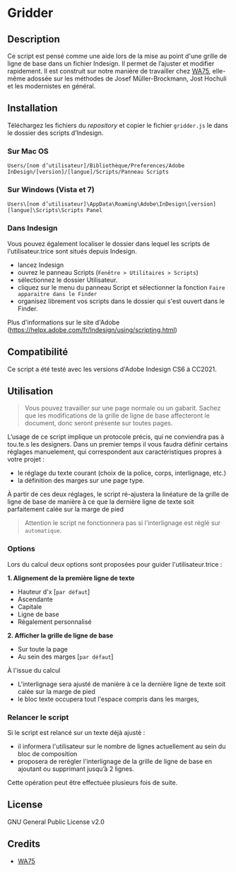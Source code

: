 # Gridder

## Description
Ce script est pensé comme une aide lors de la mise au point d'une grille de ligne de base dans un fichier Indesign. Il permet de l’ajuster et modifier rapidement.
Il est construit sur notre manière de travailler chez [WA75](http://wa75.com), elle-même adossée sur les méthodes de Josef Müller-Brockmann, Jost Hochuli et les modernistes en général.

## Installation
Téléchargez les fichiers du *repository* et copier le fichier `gridder.js` le dans le dossier des scripts d’Indesign.

### Sur Mac OS
`Users/[nom d’utilisateur]/Bibliothèque/Preferences/Adobe InDesign/[version]/[langue]/Scripts/Panneau Scripts`

### Sur Windows (Vista et 7)
`Users\[nom d’utilisateur]\AppData\Roaming\Adobe\InDesign\[version][langue]\Scripts\Scripts Panel`

### Dans Indesign
Vous pouvez également localiser le dossier dans lequel les scripts de l'utilisateur.trice sont situés depuis Indesign.
- lancez Indesign
- ouvrez le panneau Scripts (`Fenêtre > Utilitaires > Scripts`)
- sélectionnez le dossier Utilisateur.
- cliquez sur le menu du panneau Script et sélectionner la fonction `Faire apparaitre dans le Finder`
- organisez librement vos scripts dans le dossier qui s'est ouvert dans le Finder.

Plus d'informations sur le site d'Adobe (https://helpx.adobe.com/fr/Indesign/using/scripting.html)

## Compatibilité
Ce script a été testé avec les versions d'Adobe Indesign CS6 à CC2021.

## Utilisation
> Vous pouvez travailler sur une page normale ou un gabarit. Sachez que les modifications de la grille de ligne de base affecteront le document, donc seront présente sur toutes pages.

L’usage de ce script implique un protocole précis, qui ne conviendra pas à tou.te.s les designers.
Dans un premier temps il vous faudra définir certains réglages manuelement, qui correspondent aux caractéristiques propres à votre projet :

- le réglage du texte courant (choix de la police, corps, interlignage, etc.)
- la définition des marges sur une page type.

À partir de ces deux réglages, le script ré-ajustera la linéature de la grille de ligne de base de manière à ce que la dernière ligne de texte soit parfaitement calée sur la marge de pied

> Attention le script ne fonctionnera pas si l'interlignage est réglé sur `automatique`.

### Options
Lors du calcul deux options sont proposées pour guider l'utilisateur.trice :

**1. Alignement de la première ligne de texte**
- Hauteur d'x [`par défaut`]
- Ascendante
- Capitale
- Ligne de base
- Régalement personnalisé

**2. Afficher la grille de ligne de base**
- Sur toute la page
- Au sein des marges [`par défaut`]

À l'issue du calcul
- L'interlignage sera ajusté de manière à ce la dernière ligne de texte soit calée sur la marge de pied
- le bloc texte occupera tout l'espace compris dans les marges,


### Relancer le script
Si le script est relancé sur un texte déjà ajusté :
- il informera l'utilisateur sur le nombre de lignes actuellement au sein du bloc de composition
- proposera de rerégler l'interlignage de la grille de ligne de base en ajoutant ou supprimant jusqu’à 2 lignes.

Cette opération peut être effectuée plusieurs fois de suite.

## License

GNU General Public License v2.0

## Credits

- [WA75](https://github.com/wa75studio)
